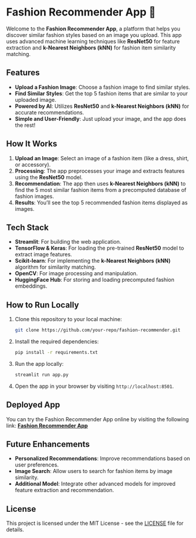
# Fashion Recommender App 👗

Welcome to the **Fashion Recommender App**, a platform that helps you discover similar fashion styles based on an image you upload. This app uses advanced machine learning techniques like **ResNet50** for feature extraction and **k-Nearest Neighbors (kNN)** for fashion item similarity matching.

## Features

- **Upload a Fashion Image**: Choose a fashion image to find similar styles.
- **Find Similar Styles**: Get the top 5 fashion items that are similar to your uploaded image.
- **Powered by AI**: Utilizes **ResNet50** and **k-Nearest Neighbors (kNN)** for accurate recommendations.
- **Simple and User-Friendly**: Just upload your image, and the app does the rest!

## How It Works

1. **Upload an Image**: Select an image of a fashion item (like a dress, shirt, or accessory).
2. **Processing**: The app preprocesses your image and extracts features using the **ResNet50** model.
3. **Recommendation**: The app then uses **k-Nearest Neighbors (kNN)** to find the 5 most similar fashion items from a precomputed database of fashion images.
4. **Results**: You’ll see the top 5 recommended fashion items displayed as images.

## Tech Stack

- **Streamlit**: For building the web application.
- **TensorFlow & Keras**: For loading the pre-trained **ResNet50** model to extract image features.
- **Scikit-learn**: For implementing the **k-Nearest Neighbors (kNN)** algorithm for similarity matching.
- **OpenCV**: For image processing and manipulation.
- **HuggingFace Hub**: For storing and loading precomputed fashion embeddings.

## How to Run Locally

1. Clone this repository to your local machine:
   ```bash
   git clone https://github.com/your-repo/fashion-recommender.git
   ```

2. Install the required dependencies:
   ```bash
   pip install -r requirements.txt
   ```

3. Run the app locally:
   ```bash
   streamlit run app.py
   ```

4. Open the app in your browser by visiting `http://localhost:8501`.

## Deployed App

You can try the Fashion Recommender App online by visiting the following link:
[**Fashion Recommender App**](https://fashion-app.streamlit.app/)

## Future Enhancements

- **Personalized Recommendations**: Improve recommendations based on user preferences.
- **Image Search**: Allow users to search for fashion items by image similarity.
- **Additional Model**: Integrate other advanced models for improved feature extraction and recommendation.

## License

This project is licensed under the MIT License - see the [LICENSE](LICENSE) file for details.
